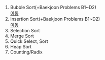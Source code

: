 1. Bubble Sort(+Baekjoon Problems B1~D2) <br>
[이동](https://github.com/sungw00ng/Today_I_Learn/tree/main/%EC%9E%90%EB%A3%8C%EA%B5%AC%EC%A1%B0/Sortings/Bubble%20sort) <br>
2. Insertion Sort(+Baekjoon Problems B1~D2) <br>
[이동](https://github.com/sungw00ng/Today_I_Learn/tree/main/%EC%9E%90%EB%A3%8C%EA%B5%AC%EC%A1%B0/Sortings/Insertion%20Sort)<br>
4. Selection Sort
5. Merge Sort
6. Quick Select, Sort
7. Heap Sort
8. Counting/Radix
